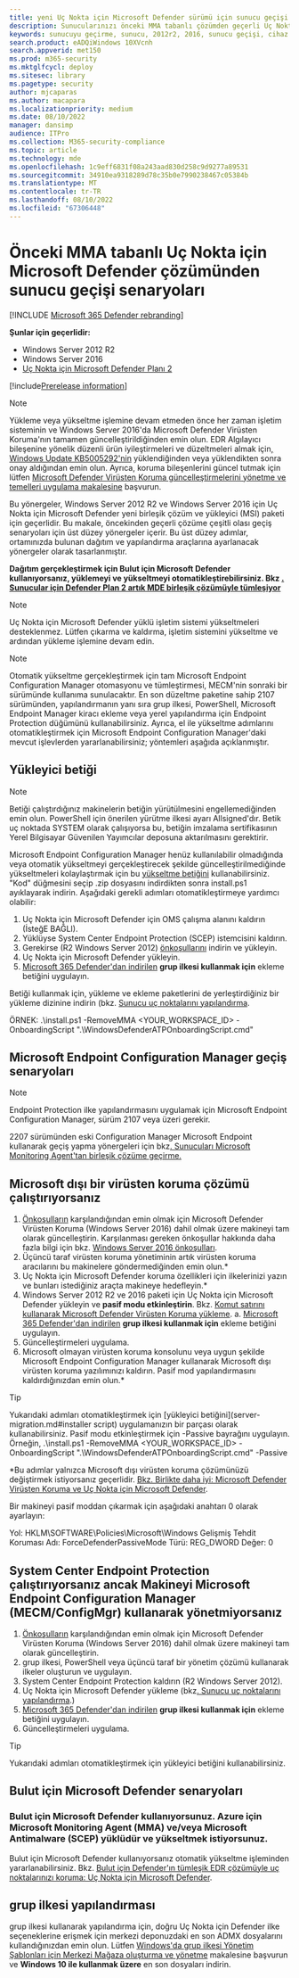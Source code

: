 ```yaml
---
title: yeni Uç Nokta için Microsoft Defender sürümü için sunucu geçişi senaryoları
description: Sunucularınızı önceki MMA tabanlı çözümden geçerli Uç Nokta için Defender birleşik çözüm paketine geçirme hakkında genel bir bakış edinmek için bu makaleyi okuyun.
keywords: sunucuyu geçirme, sunucu, 2012r2, 2016, sunucu geçişi, cihaz yönetimi, Uç Nokta için Microsoft Defender sunucuları yapılandırma, Uç Nokta için Microsoft Defender sunucuları ekleme
search.product: eADQiWindows 10XVcnh
search.appverid: met150
ms.prod: m365-security
ms.mktglfcycl: deploy
ms.sitesec: library
ms.pagetype: security
author: mjcaparas
ms.author: macapara
ms.localizationpriority: medium
ms.date: 08/10/2022
manager: dansimp
audience: ITPro
ms.collection: M365-security-compliance
ms.topic: article
ms.technology: mde
ms.openlocfilehash: 1c9eff6831f08a243aad830d258c9d9277a89531
ms.sourcegitcommit: 34910ea9318289d78c35b0e7990238467c05384b
ms.translationtype: MT
ms.contentlocale: tr-TR
ms.lasthandoff: 08/10/2022
ms.locfileid: "67306448"
---
```

# <a name="server-migration-scenarios-from-the-previous-mma-based-microsoft-defender-for-endpoint-solution"></a>Önceki MMA tabanlı Uç Nokta için Microsoft Defender çözümünden sunucu geçişi senaryoları

[!INCLUDE [Microsoft 365 Defender rebranding](../../includes/microsoft-defender.md)]

**Şunlar için geçerlidir:**
- Windows Server 2012 R2
- Windows Server 2016
- [Uç Nokta için Microsoft Defender Planı 2](https://go.microsoft.com/fwlink/?linkid=2154037)

[!include[Prerelease information](../../includes/prerelease.md)]

> [!NOTE]
> Yükleme veya yükseltme işlemine devam etmeden önce her zaman işletim sisteminin ve Windows Server 2016'da Microsoft Defender Virüsten Koruma'nın tamamen güncelleştirildiğinden emin olun. EDR Algılayıcı bileşenine yönelik düzenli ürün iyileştirmeleri ve düzeltmeleri almak için[, Windows Update KB5005292'nin](https://go.microsoft.com/fwlink/?linkid=2168277) yüklendiğinden veya yüklendikten sonra onay aldığından emin olun. Ayrıca, koruma bileşenlerini güncel tutmak için lütfen [Microsoft Defender Virüsten Koruma güncelleştirmelerini yönetme ve temelleri uygulama makalesine](/microsoft-365/security/defender-endpoint/manage-updates-baselines-microsoft-defender-antivirus#monthly-platform-and-engine-versions) başvurun.

Bu yönergeler, Windows Server 2012 R2 ve Windows Server 2016 için Uç Nokta için Microsoft Defender yeni birleşik çözüm ve yükleyici (MSI) paketi için geçerlidir. Bu makale, öncekinden geçerli çözüme çeşitli olası geçiş senaryoları için üst düzey yönergeler içerir. Bu üst düzey adımlar, ortamınızda bulunan dağıtım ve yapılandırma araçlarına ayarlanacak yönergeler olarak tasarlanmıştır. 

**Dağıtım gerçekleştirmek için Bulut için Microsoft Defender kullanıyorsanız, yüklemeyi ve yükseltmeyi otomatikleştirebilirsiniz. Bkz [. Sunucular için Defender Plan 2 artık MDE birleşik çözümüyle tümleşiyor](https://techcommunity.microsoft.com/t5/microsoft-defender-for-cloud/defender-for-servers-plan-2-now-integrates-with-mde-unified/ba-p/3527534)**

> [!NOTE]
> Uç Nokta için Microsoft Defender yüklü işletim sistemi yükseltmeleri desteklenmez. Lütfen çıkarma ve kaldırma, işletim sistemini yükseltme ve ardından yükleme işlemine devam edin.

> [!NOTE]
> Otomatik yükseltme gerçekleştirmek için tam Microsoft Endpoint Configuration Manager otomasyonu ve tümleştirmesi, MECM'nin sonraki bir sürümünde kullanıma sunulacaktır. En son düzeltme paketine sahip 2107 sürümünden, yapılandırmanın yanı sıra grup ilkesi, PowerShell, Microsoft Endpoint Manager kiracı ekleme veya yerel yapılandırma için Endpoint Protection düğümünü kullanabilirsiniz. Ayrıca, el ile yükseltme adımlarını otomatikleştirmek için Microsoft Endpoint Configuration Manager'daki mevcut işlevlerden yararlanabilirsiniz; yöntemleri aşağıda açıklanmıştır.

## <a name="installer-script"></a>Yükleyici betiği

>[!NOTE]
>Betiği çalıştırdığınız makinelerin betiğin yürütülmesini engellemediğinden emin olun. PowerShell için önerilen yürütme ilkesi ayarı Allsigned'dır. Betik uç noktada SYSTEM olarak çalışıyorsa bu, betiğin imzalama sertifikasının Yerel Bilgisayar Güvenilen Yayımcılar deposuna aktarılmasını gerektirir.

Microsoft Endpoint Configuration Manager henüz kullanılabilir olmadığında veya otomatik yükseltmeyi gerçekleştirecek şekilde güncelleştirilmediğinde yükseltmeleri kolaylaştırmak için bu [yükseltme betiğini](https://github.com/microsoft/mdefordownlevelserver) kullanabilirsiniz. "Kod" düğmesini seçip .zip dosyasını indirdikten sonra install.ps1 ayıklayarak indirin. Aşağıdaki gerekli adımları otomatikleştirmeye yardımcı olabilir:

1. Uç Nokta için Microsoft Defender için OMS çalışma alanını kaldırın (İsteğE BAĞLI).
2. Yüklüyse System Center Endpoint Protection (SCEP) istemcisini kaldırın.
3. Gerekirse (R2 Windows Server 2012) [önkoşullarını](configure-server-endpoints.md#prerequisites) indirin ve yükleyin.
4. Uç Nokta için Microsoft Defender yükleyin.
5. [Microsoft 365 Defender'dan indirilen](https://security.microsoft.com) **grup ilkesi kullanmak için** ekleme betiğini uygulayın.

Betiği kullanmak için, yükleme ve ekleme paketlerini de yerleştirdiğiniz bir yükleme dizinine indirin (bkz. [Sunucu uç noktalarını yapılandırma](configure-server-endpoints.md).

ÖRNEK: .\install.ps1 -RemoveMMA <YOUR_WORKSPACE_ID> -OnboardingScript ".\WindowsDefenderATPOnboardingScript.cmd"

## <a name="microsoft-endpoint-configuration-manager-migration-scenarios"></a>Microsoft Endpoint Configuration Manager geçiş senaryoları 

>[!NOTE]
>Endpoint Protection ilke yapılandırmasını uygulamak için Microsoft Endpoint Configuration Manager, sürüm 2107 veya üzeri gerekir.

2207 sürümünden eski Configuration Manager Microsoft Endpoint kullanarak geçiş yapma yönergeleri için bkz[. Sunucuları Microsoft Monitoring Agent'tan birleşik çözüme geçirme.](/microsoft-365/security/defender-endpoint/application-deployment-via-mecm)

## <a name="if-you-are-running-a-non-microsoft-antivirus-solution"></a>Microsoft dışı bir virüsten koruma çözümü çalıştırıyorsanız

1. [Önkoşulların](configure-server-endpoints.md#prerequisites) karşılandığından emin olmak için Microsoft Defender Virüsten Koruma (Windows Server 2016) dahil olmak üzere makineyi tam olarak güncelleştirin. Karşılanması gereken önkoşullar hakkında daha fazla bilgi için bkz. [Windows Server 2016 önkoşulları](configure-server-endpoints.md#prerequisites-for-windows-server-2016).
2. Üçüncü taraf virüsten koruma yönetiminin artık virüsten koruma aracılarını bu makinelere göndermediğinden emin olun.*
3. Uç Nokta için Microsoft Defender koruma özellikleri için ilkelerinizi yazın ve bunları istediğiniz araçta makineye hedefleyin.*
4. Windows Server 2012 R2 ve 2016 paketi için Uç Nokta için Microsoft Defender yükleyin ve **pasif modu etkinleştirin**. Bkz. [Komut satırını kullanarak Microsoft Defender Virüsten Koruma yükleme](configure-server-endpoints.md#install-microsoft-defender-for-endpoint-using-the-command-line).
   a. [Microsoft 365 Defender'dan indirilen](https://security.microsoft.com) **grup ilkesi kullanmak için** ekleme betiğini uygulayın.
5. Güncelleştirmeleri uygulama.
6. Microsoft olmayan virüsten koruma konsolunu veya uygun şekilde Microsoft Endpoint Configuration Manager kullanarak Microsoft dışı virüsten koruma yazılımınızı kaldırın. Pasif mod yapılandırmasını kaldırdığınızdan emin olun.*

> [!TIP]
> Yukarıdaki adımları otomatikleştirmek için [yükleyici betiğini](server-migration.md#installer script) uygulamanızın bir parçası olarak kullanabilirsiniz. Pasif modu etkinleştirmek için -Passive bayrağını uygulayın. Örneğin, .\install.ps1 -RemoveMMA <YOUR_WORKSPACE_ID> -OnboardingScript ".\WindowsDefenderATPOnboardingScript.cmd" -Passive

*Bu adımlar yalnızca Microsoft dışı virüsten koruma çözümünüzü değiştirmek istiyorsanız geçerlidir. [Bkz. Birlikte daha iyi: Microsoft Defender Virüsten Koruma ve Uç Nokta için Microsoft Defender](why-use-microsoft-defender-antivirus.md).

Bir makineyi pasif moddan çıkarmak için aşağıdaki anahtarı 0 olarak ayarlayın:

Yol: HKLM\SOFTWARE\Policies\Microsoft\Windows Gelişmiş Tehdit Koruması Adı: ForceDefenderPassiveMode Türü: REG_DWORD Değer: 0

## <a name="if-you-are-running-system-center-endpoint-protection-but-are-not-managing-the-machine-using-microsoft-endpoint-configuration-manager-mecmconfigmgr"></a>System Center Endpoint Protection çalıştırıyorsanız ancak Makineyi Microsoft Endpoint Configuration Manager (MECM/ConfigMgr) kullanarak yönetmiyorsanız

1. [Önkoşulların](configure-server-endpoints.md#prerequisites) karşılandığından emin olmak için Microsoft Defender Virüsten Koruma (Windows Server 2016) dahil olmak üzere makineyi tam olarak güncelleştirin.
2. grup ilkesi, PowerShell veya üçüncü taraf bir yönetim çözümü kullanarak ilkeler oluşturun ve uygulayın.
3. System Center Endpoint Protection kaldırın (R2 Windows Server 2012).
5. Uç Nokta için Microsoft Defender yükleme (bkz[. Sunucu uç noktalarını yapılandırma](configure-server-endpoints.md).)
6. [Microsoft 365 Defender'dan indirilen](https://security.microsoft.com) **grup ilkesi kullanmak için** ekleme betiğini uygulayın. 
7. Güncelleştirmeleri uygulama.

> [!TIP]
> Yukarıdaki adımları otomatikleştirmek için yükleyici betiğini kullanabilirsiniz.

## <a name="microsoft-defender-for-cloud-scenarios"></a>Bulut için Microsoft Defender senaryoları

### <a name="youre-using-microsoft-defender-for-cloud-the-microsoft-monitoring-agent-mma-andor-microsoft-antimalware-for-azure-scep-are-installed-and-you-want-to-upgrade"></a>Bulut için Microsoft Defender kullanıyorsunuz. Azure için Microsoft Monitoring Agent (MMA) ve/veya Microsoft Antimalware (SCEP) yüklüdür ve yükseltmek istiyorsunuz.
Bulut için Microsoft Defender kullanıyorsanız otomatik yükseltme işleminden yararlanabilirsiniz. Bkz. [Bulut için Defender'ın tümleşik EDR çözümüyle uç noktalarınızı koruma: Uç Nokta için Microsoft Defender](/azure/security-center/security-center-wdatp#enable-the-microsoft-defender-for-endpoint-integration).

## <a name="group-policy-configuration"></a>grup ilkesi yapılandırması
grup ilkesi kullanarak yapılandırma için, doğru Uç Nokta için Defender ilke seçeneklerine erişmek için merkezi deponuzdaki en son ADMX dosyalarını kullandığınızdan emin olun. Lütfen [Windows'da grup ilkesi Yönetim Şablonları için Merkezi Mağaza oluşturma ve yönetme](/troubleshoot/windows-client/group-policy/create-and-manage-central-store) makalesine başvurun ve **Windows 10 ile kullanmak üzere** en son dosyaları indirin.
